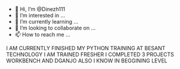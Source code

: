 - 👋 Hi, I’m @Dinezh111
- 👀 I’m interested in ...
- 🌱 I’m currently learning ...
- 💞️ I’m looking to collaborate on ...
- 📫 How to reach me ...

I  AM CURRENTLY FINISHED MY PYTHON TRAINING AT BESANT TECHNOLOGY
I AM TRAINED FRESHER
I COMPLETED 3 PROJECTS 
WORKBENCH AND DGANJO ALSO I KNOW IN BEGGINING LEVEL
